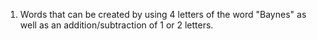 1. Words that can be created by using 4 letters of the word "Baynes" as well as an addition/subtraction of 1 or 2 letters.
